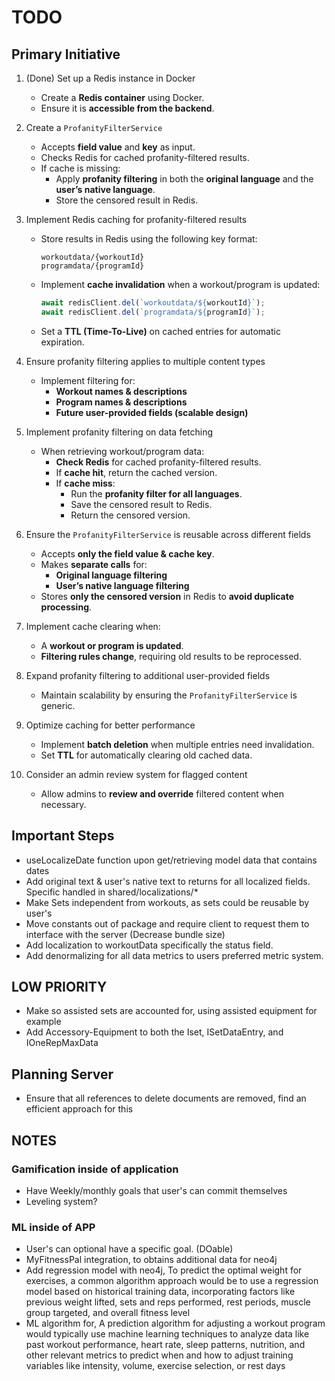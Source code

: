# TODO

## Primary Initiative

1. (Done) Set up a Redis instance in Docker
   - Create a **Redis container** using Docker.
   - Ensure it is **accessible from the backend**.

2. Create a `ProfanityFilterService`
   - Accepts **field value** and **key** as input.
   - Checks Redis for cached profanity-filtered results.
   - If cache is missing:
     - Apply **profanity filtering** in both the **original language** and the **user’s native language**.
     - Store the censored result in Redis.

3. Implement Redis caching for profanity-filtered results
   - Store results in Redis using the following key format:

     ```plaintext
     workoutdata/{workoutId}
     programdata/{programId}
     ```

   - Implement **cache invalidation** when a workout/program is updated:

     ```typescript
     await redisClient.del(`workoutdata/${workoutId}`);
     await redisClient.del(`programdata/${programId}`);
     ```

   - Set a **TTL (Time-To-Live)** on cached entries for automatic expiration.

4. Ensure profanity filtering applies to multiple content types
   - Implement filtering for:
     - **Workout names & descriptions**
     - **Program names & descriptions**
     - **Future user-provided fields (scalable design)**

5. Implement profanity filtering on data fetching
   - When retrieving workout/program data:
     - **Check Redis** for cached profanity-filtered results.
     - If **cache hit**, return the cached version.
     - If **cache miss**:
       - Run the **profanity filter for all languages**.
       - Save the censored result to Redis.
       - Return the censored version.

6. Ensure the `ProfanityFilterService` is reusable across different fields
   - Accepts **only the field value & cache key**.
   - Makes **separate calls** for:
     - **Original language filtering**
     - **User’s native language filtering**
   - Stores **only the censored version** in Redis to **avoid duplicate processing**.

7. Implement cache clearing when:
   - A **workout or program is updated**.
   - **Filtering rules change**, requiring old results to be reprocessed.

8. Expand profanity filtering to additional user-provided fields
   - Maintain scalability by ensuring the `ProfanityFilterService` is generic.

9. Optimize caching for better performance
   - Implement **batch deletion** when multiple entries need invalidation.
   - Set **TTL** for automatically clearing old cached data.

10. Consider an admin review system for flagged content
    - Allow admins to **review and override** filtered content when necessary.

## Important Steps

- useLocalizeDate function upon get/retrieving model data that contains dates
- Add original text & user's native text to returns for all localized fields. Specific handled in shared/localizations/*
- Make Sets independent from workouts, as sets could be reusable by user's
- Move constants out of package and require client to request them to interface with the server (Decrease bundle size)
- Add localization to workoutData specifically the status field.
- Add denormalizing for all data metrics to users preferred metric system.

## LOW PRIORITY

- Make so assisted sets are accounted for, using assisted equipment for example
- Add Accessory-Equipment to both the Iset, ISetDataEntry, and IOneRepMaxData

## Planning Server

- Ensure that all references to delete documents are removed, find an efficient approach for this

## NOTES

### Gamification inside of application

- Have Weekly/monthly goals that user's can commit themselves
- Leveling system?

### ML inside of APP

- User's can optional have a specific goal. (DOable)
- MyFitnessPal integration, to obtains additional data for neo4j
- Add regression model with neo4j, To predict the optimal weight for exercises, a common algorithm approach would be to use a regression model based on historical training data, incorporating factors like previous weight lifted, sets and reps performed, rest periods, muscle group targeted, and overall fitness level
- ML algorithm for, A prediction algorithm for adjusting a workout program would typically use machine learning techniques to analyze data like past workout performance, heart rate, sleep patterns, nutrition, and other relevant metrics to predict when and how to adjust training variables like intensity, volume, exercise selection, or rest days
